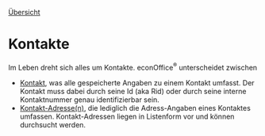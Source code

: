 [Übersicht](../)

# Kontakte

Im Leben dreht sich alles um Kontakte. econOffice<sup>&reg;</sup> unterscheidet zwischen

* [Kontakt](/contacts/contact), was alle gespeicherte Angaben zu einem Kontakt umfasst. Der Kontakt muss dabei durch seine Id (aka Rid) oder durch seine interne Kontaktnummer genau identifizierbar sein.
* [Kontakt-Adresse(n)](/contacts/contactAddress), die lediglich die Adress-Angaben eines Kontaktes umfassen. Kontakt-Adressen liegen in Listenform vor und können durchsucht werden. 
